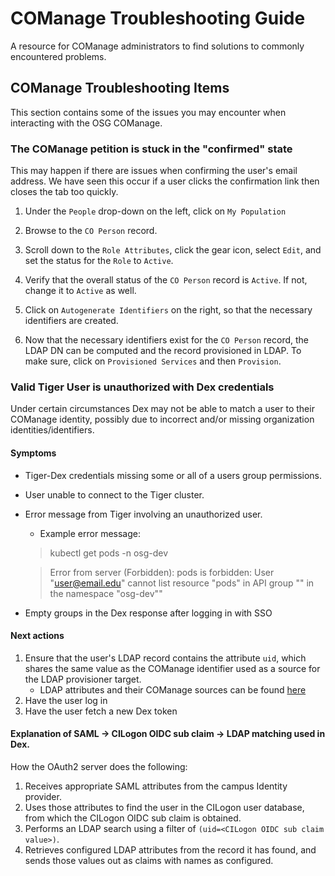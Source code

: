 COManage Troubleshooting Guide
==============================

A resource for COManage administrators to find solutions to commonly encountered problems.


COManage Troubleshooting Items
----
This section contains some of the issues you may encounter when interacting with the OSG COManage.

### The COManage petition is stuck in the "confirmed" state

This may happen if there are issues when confirming the user's email address.
We have seen this occur if a user clicks the confirmation link then closes the tab too quickly.

1.  Under the `People` drop-down on the left,  click on `My Population`

1.  Browse to the `CO Person` record.

1.  Scroll down to the `Role Attributes`, click the gear icon, select `Edit`, and set the status for the `Role` to `Active`.

1.  Verify that the overall status of the `CO Person` record is `Active`.  If not, change it to `Active` as well.

1.  Click on `Autogenerate Identifiers` on the right, so that the necessary identifiers are created.

1.  Now that the necessary identifiers exist for the `CO Person` record, the LDAP DN can be computed and the record
    provisioned in LDAP. To make sure, click on `Provisioned Services` and then  `Provision`.


### Valid Tiger User is unauthorized with Dex credentials

Under certain circumstances Dex may not be able to match a user to their COManage identity,
 possibly due to incorrect and/or missing organization identities/identifiers.

#### Symptoms

 - Tiger-Dex credentials missing some or all of a users group permissions.
 - User unable to connect to the Tiger cluster.
 - Error message from Tiger involving an unauthorized user.
    - Example error message: 

    >kubectl get pods -n osg-dev

    >Error from server (Forbidden): pods is forbidden: User "user@email.edu" cannot list resource "pods" in API group "" in the namespace "osg-dev""
 
 - Empty groups in the Dex response after logging in with SSO

#### Next actions

1. Ensure that the user's LDAP record contains the attribute `uid`,
 which shares the same value as the COManage identifier used as a source for the LDAP provisioner target.
    - LDAP attributes and their COManage sources can be found [here](https://registry.cilogon.org/registry/ldap_provisioner/co_ldap_provisioner_targets/edit/6)
1. Have the user log in
1. Have the user fetch a new Dex token  

#### Explanation of SAML -> CILogon OIDC sub claim -> LDAP matching used in Dex.

How the OAuth2 server does the following:

1. Receives appropriate SAML attributes from the campus Identity provider.
1. Uses those attributes to find the user in the CILogon user database,
 from which the CILogon OIDC sub claim is obtained.
1. Performs an LDAP search using a filter of `(uid=<CILogon OIDC sub claim value>)`.
1. Retrieves configured LDAP attributes from the record it has found,
 and sends those values out as claims with names as configured.
